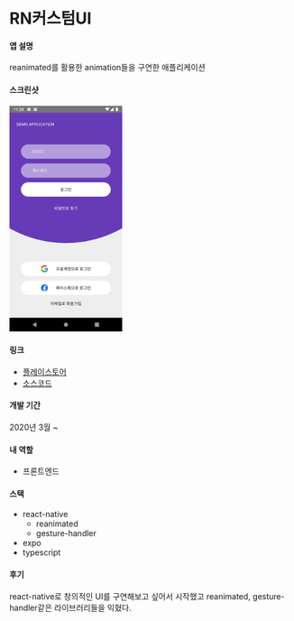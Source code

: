 # RN커스텀UI

#### 앱 설명
reanimated를 활용한 animation들을 구연한 애플리케이션
#### 스크린샷
<div dir='ltr'>
    <img src="https://github.com/KoreanThinker/portfolio/blob/master/Images/rn-firebase-screenshot1.png" alt="스크린샷" width="200" />
</div>

#### 링크
- [플레이스토어]()
- [소스코드](https://github.com/KoreanThinker/RN-CUSTOM-UI)

#### 개발 기간
2020년 3월 ~
#### 내 역할
- 프론트엔드
#### 스택
- react-native
    - reanimated
    - gesture-handler
- expo
- typescript
#### 후기
react-native로 창의적인 UI를 구연해보고 싶어서 시작했고 reanimated, gesture-handler같은 라이브러리들을 익혔다.